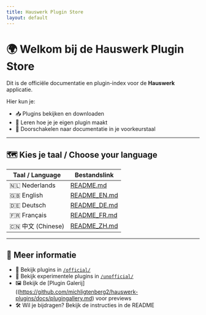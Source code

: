 ```yaml
---
title: Hauswerk Plugin Store
layout: default
---
```


<link rel="stylesheet" href="style.css">

# 🌍 Welkom bij de Hauswerk Plugin Store

Dit is de officiële documentatie en plugin-index voor de **Hauswerk** applicatie.

Hier kun je:
- 📥 Plugins bekijken en downloaden
- 🧠 Leren hoe je je eigen plugin maakt
- 🚀 Doorschakelen naar documentatie in je voorkeurstaal

---

## 🗺️ Kies je taal / Choose your language

| Taal / Language | Bestandslink |
|------------------|--------------|
| 🇳🇱 Nederlands   | [README.md](../README.md)        |
| 🇬🇧 English      | [README_EN.md](README_EN.md)      |
| 🇩🇪 Deutsch      | [README_DE.md](README_DE.md)      |
| 🇫🇷 Français     | [README_FR.md](README_FR.md)      |
| 🇨🇳 中文 (Chinese) | [README_ZH.md](README_ZH.md)      |

---

## 🔧 Meer informatie
- 💾 Bekijk plugins in [`/official/`](https://github.com/michligtenberg2/hauswerk-plugins/tree/main/official)
- 🧪 Bekijk experimentele plugins in [`/unofficial/`](https://github.com/michligtenberg2/hauswerk-plugins/tree/main/unofficial)
- 🖼️ Bekijk de [Plugin Galerij]((https://github.com/michligtenberg2/hauswerk-plugins/docs/plugingallery.md) voor previews
- 🛠️ Wil je bijdragen? Bekijk de instructies in de README

